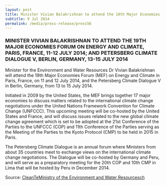 ```yaml
---
layout: post
title: Minister Vivian Balakrishnan to attend the 19th Major Economies Forum on Energy and Climate, Paris, France, 11-12 July 2014; and Petersberg Climate Dialogue V, Berlin, Germany, 13-15 July 2014
subtitle: 9 Jul 2014
permalink: /media/press-release/press56
---
```


### MINISTER VIVIAN BALAKRISHNAN TO ATTEND THE 19TH MAJOR ECONOMIES FORUM ON ENERGY AND CLIMATE, PARIS, FRANCE, 11-12 JULY 2014; AND PETERSBERG CLIMATE DIALOGUE V, BERLIN, GERMANY, 13-15 JULY 2014

Minister for the Environment and Water Resources Dr Vivian Balakrishnan will attend the 19th Major Economies Forum (MEF) on Energy and Climate in Paris, France, on 11 and 12 July 2014, and the Petersberg Climate Dialogue V in Berlin, Germany, from 13 to 15 July 2014.

Initiated in 2009 by the United States, the MEF brings together 17 major economies to discuss matters related to the international climate change negotiations under the United Nations Framework Convention for Climate Change (UNFCCC). This upcoming meeting will be co-hosted by the United States and France, and will discuss issues related to the new global climate change agreement which is set to be adopted at the 21st Conference of the Parties to the UNFCCC (COP) and 11th Conference of the Parties serving as the Meeting of the Parties to the Kyoto Protocol (CMP) to be held in 2015 in Paris.

The Petersberg Climate Dialogue is an annual forum where Ministers from about 35 countries meet to exchange views on the international climate change negotiations. The Dialogue will be co-hosted by Germany and Peru, and will serve as a preparatory meeting for the 20th COP and 10th CMP in Lima that will be hosted by Peru in December 2014.


Source: [<a href="https://www.mewr.gov.sg/news/minister-vivian-balakrishnan-to-attend-the-19th-major-economies-forum-on-energy-and-climate--paris--france--11-12-july-2014-and-petersberg-climate-dialogue-v--berlin--germany--13-15-july-2014" target="_blank">CleanTeMinistry of the Environment and Water Resourcesch</a>](https://www.mewr.gov.sg/news/minister-vivian-balakrishnan-to-attend-the-19th-major-economies-forum-on-energy-and-climate--paris--france--11-12-july-2014-and-petersberg-climate-dialogue-v--berlin--germany--13-15-july-2014)